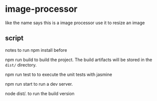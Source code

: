 # image-processor
like the name says this is a image processor use it to resize an image 
## script 
 notes to run npm install before
 
   npm run build to build the project. The build artifacts will be stored in the `dist/` directory.
   
   npm run test to to execute the unit tests with jasmine
   
   npm run start to run a dev server.
   
   node dist/. to run the build version
   
 
 
